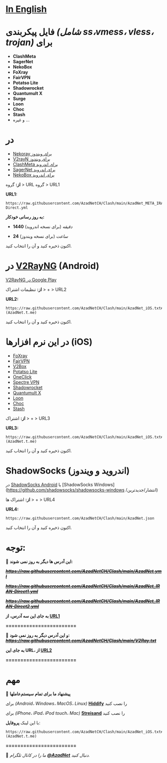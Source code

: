 # [In English](https://github.com/AzadNetCH/Clash/blob/main/README.md)

# **فایل پیکربندی** *(شامل ss،vmess، vless، trojan)* **برای**
 - **ClashMeta**
 - **SagerNet**
 - **NekoBox**
 - **FoXray**
 - **FairVPN**
 - **Potatso Lite**
 - **Shadowrocket**
 - **Quantumult X**
 - **Surge**
 - **Loon**
 - **Choc**
 - **Stash**
 - و غیره ...


 # در 
 - [Nekoray برای ویندوز](https://github.com/MatsuriDayo/nekoray/releases/latest)
 - [V2rayN برای ویندوز](https://github.com/2dust/v2rayN/releases/latest)
 - [ClashMeta برای اندروید](https://github.com/MetaCubeX/ClashMetaForAndroid/releases)
 - [SagerNet برای اندروید](https://github.com/SagerNet/SagerNet/releases/latest)
 - [NekoBox برای اندروید](https://github.com/MatsuriDayo/NekoBoxForAndroid/releases/latest) 

 **از:**
 گروه > URL گروه > URL1

 **URL1:** 
 ```
 https://raw.githubusercontent.com/AzadNetCH/Clash/main/AzadNet_META_IRAN-Direct.yml
 ```

 **به روز رسانی خودکار:**

 - **1440** *دقیقه* (برای نسخه اندروید)

 - **24** *ساعت* (برای نسخه ویندوز)

 اکنون ذخیره کنید و آن را انتخاب کنید.


 # در [V2RayNG](https://github.com/2dust/v2rayNG/releases) (Android)
 [V2RayNG در Google Play](https://play.google.com/store/apps/details?id=com.v2ray.ang) 

 **از:**
 تنظیمات اشتراک > + > URL2

 **URL2:**
 ```
 https://raw.githubusercontent.com/AzadNetCH/Clash/main/AzadNet_iOS.txt#(AzadNet.t.me)
 ```
 اکنون ذخیره کنید و آن را انتخاب کنید.


 # در این نرم افزارها (iOS)
 - [FoXray](https://apps.apple.com/us/app/foxray/id6448898396)
 - [FairVPN](https://apps.apple.com/us/app/fair-vpn/id1533873488)
 - [V2Box](https://apps.apple.com/us/app/v2box-v2ray-client/id6446814690)
 - [Potatso Lite](https://apps.apple.com/us/app/potatso-lite/id1239860606)
 - [OneClick](https://apps.apple.com/us/app/oneclick-safe-easy-fast/id1545555197)
 - [Spectre VPN](https://apps.apple.com/us/app/spectre-vpn/id1508712998)
 - [Shadowrocket](https://apps.apple.com/fr/app/shadowrocket/id932747118)
 - [Quantumult X](https://apps.apple.com/us/app/quantumult-x/id1443988620?ls=1)
 - [Loon](https://apps.apple.com/us/app/loon/id1373567447)
 - [Choc](https://apps.apple.com/us/app/choc/id1582542227)
 - [Stash](https://apps.apple.com/us/app/stash-proxy-utility/id1596063349)

 **از:**
 اشتراک > + > URL3

 **URL3:**
 ```
 https://raw.githubusercontent.com/AzadNetCH/Clash/main/AzadNet_iOS.txt#(AzadNet.t.me)
 ```
 اکنون ذخیره کنید و آن را انتخاب کنید.


 # ShadowSocks (اندروید و ویندوز) 
 در [ShadowSocks Android](https://play.google.com/store/apps/details?id=com.github.shadowsocks) یا [ShadowSocks Windows](https://github.com/shadowsocks/shadowsocks-windows  /انتشار/جدیدترین) 

 **از:**
 اشتراک ها > + > URL4

 **URL4:**
 ```
 https://raw.githubusercontent.com/AzadNetCH/Clash/main/AzadNet.json
 ```
 اکنون ذخیره کنید و آن را انتخاب کنید.
 

 # **توجه:**

 🔴 **این آدرس ها دیگر به روز نمی شوند:**

 ***~~https://raw.githubusercontent.com/AzadNetCH/Clash/main/AzadNet.yml~~***

 ***~~https://raw.githubusercontent.com/AzadNetCH/Clash/main/AzadNet_IRAN-Direct1.yml~~***

 ***~~https://raw.githubusercontent.com/AzadNetCH/Clash/main/AzadNet_IRAN-Direct2.yml~~***

 **به جای این سه آدرس، از [URL1](https://raw.githubusercontent.com/AzadNetCH/Clash/main/AzadNet_META_IRAN-Direct.yml "https://raw.githubusercontent.com/AzadNetCH/Clash/ استفاده کنید.  main/AzadNet_META_IRAN-Direct.yml")**

 **========================**

 🔴 **و این آدرس دیگر به روز نمی شود:**
 ***~~https://raw.githubusercontent.com/AzadNetCH/Clash/main/V2Ray.txt~~***

 **به جای این URL، از [URL2](https://raw.githubusercontent.com/AzadNetCH/Clash/main/AzadNet_iOS.txt "https://raw.githubusercontent.com/AzadNetCH/Clash/main/AzadNet_iOS استفاده کنید  txt")**

 **========================**

 # مهم
 🚨 **پیشنهاد ما برای تمام سیستم‌عاملها**

 برای *(Android، Windows، MacOS، Linux)* **[Hiddify](https://github.com/hiddify/hiddify-next/releases/latest)** را نصب کنید

 برای *(iPhone، iPad، iPod touch، Mac)* **[Streisand](https://apps.apple.com/us/app/hiddify-proxy-vpn/id6596777532)** را نصب کنید

 با این لینک **پروفایل**:
 ```
 https://raw.githubusercontent.com/AzadNetCH/Clash/main/AzadNet_iOS.txt#(AzadNet.t.me)
 ```

 **========================**

 👑 *ما را در کانال تلگرام **[@AzadNet](https://t.me/AzadNet)** دنبال کنید.*
